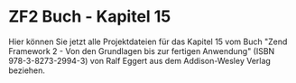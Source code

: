 ZF2 Buch - Kapitel 15
=====================

Hier können Sie jetzt alle Projektdateien für das Kapitel 15 vom Buch
"Zend Framework 2 - Von den Grundlagen bis zur fertigen Anwendung"
(ISBN 978-3-8273-2994-3) von Ralf Eggert aus dem Addison-Wesley 
Verlag beziehen.
